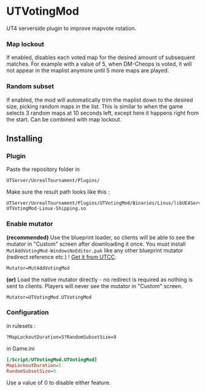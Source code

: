 # UTVotingMod
UT4 serverside plugin to improve mapvote rotation.

### Map lockout
If enabled, disables each voted map for the desired amount of subsequent matches. For example with a value of 5, when DM-Cheops is voted, it will not appear in the maplist anymore until 5 more maps are played.

### Random subset
If enabled, the mod will automatically trim the maplist down to the desired size, picking random maps in the list.
This is similar to when the game selects 3 random maps at 10 seconds left, except here it happens right from the start.
Can be combined with map lockout.

## Installing

### Plugin
Paste the repository folder in
```
UTServer/UnrealTournament/Plugins/
```
Make sure the result path looks like this :
```
UTServer/UnrealTournament/Plugins/UTVotingMod/Binaries/Linux/libUE4Server-UTVotingMod-Linux-Shipping.so
```

### Enable mutator
**(recommended)** Use the blueprint loader, so clients will be able to see the mutator in "Custom" screen after downloading it once. You must install `MutAddVotingMod-WindowsNoEditor.pak` like any other blueprint mutator (redirect reference etc.) !
[Get it from UTCC](https://utcc.unrealpugs.com/mutator/651-Mapvote-Rotation-(plugin)).
```
Mutator=MutAddVotingMod
```
**(or)** Load the native mutator directly - no redirect is required as nothing is sent to clients. Players will never see the mutator in "Custom" screen.
```
Mutator=UTVotingMod.UTVotingMod
```

### Configuration
in rulesets :
```
?MapLockoutDuration=5?RandomSubsetSize=9
```
in Game.ini
```ini
[/Script/UTVotingMod.UTVotingMod]
MapLockoutDuration=5
RandomSubsetSize=9
```
Use a value of 0 to disable either feature.
